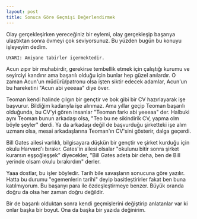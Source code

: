```yaml
---
layout: post
title: Sonuca Göre Geçmişi Değerlendirmek
---
```


Olay gerçekleşirken yereceğiniz bir eylemi, olay gerçekleşip başarıya ulaştıktan sonra övmeyi çok seviyorsunuz. Bu yüzden bugün bu konuyu işleyeyim dedim.

`UYARI: Amiyane tabirler içermektedir.`

Acun zıpır bir muhabirdir, gerekirse tembellik etmek için çalıştığı kurumu ve seyirciyi kandırır ama başarılı olduğu için bunlar hep güzel anılardır. O zaman Acun'un müdürü/patronu olsa işten siktir edecek adamlar, Acun'un bu hareketini "Acun abi yeeeaa" diye över.

Teoman kendi halinde çılgın bir gençtir ve bok gibi bir CV hazırlayarak işe başvurur. Bildiğim kadarıyla işe alınmaz. Ama yıllar geçip Teoman başarılı olduğunda, bu CV'yi gören insanlar "Teoman farkı abi yeeeaa" der. Halbuki aynı Teoman bunun arkadaşı olsa, "Teo bu ne sikindirik CV, yapma olm böyle şeyler" derdi. Ya da arkadaşı değil de başvurduğu şirketteki işe alım uzmanı olsa, mesai arkadaşlarına Teoman'ın CV'sini gösterir, dalga geçerdi.

Bill Gates ailesi varlıklı, bilgisayara düşkün bir gençtir ve şirket kurduğu için okulu Harvard'ı bırakır. Gates'in ailesi olsalar "okulunu bitir sonra şirket kurarsın eşşoğleşşek" diyecekler, "Bill Gates adeta bir deha, ben de Bill yerinde olsam okulu bırakırdım" derler.

Yaaa dostlar, bu işler böyledir. Tarih bile savaşların sonucuna göre yazılır. Hatta bu durumu "egemenlerin tarihi" deyip basitleştirirler fakat ben buna katılmıyorum. Bu başarıyı para ile özdeşleştirmeye benzer. Büyük oranda doğru da olsa her zaman doğru değildir.

Bir de başarılı olduktan sonra kendi geçmişlerini değiştirip anlatanlar var ki onlar başka bir boyut. Ona da başka bir yazıda değinirim.